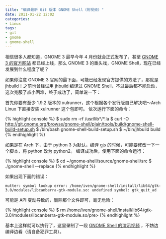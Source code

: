 ```yaml
---
title: "编译最新 Git 版本 GNOME Shell（附视频）"
date: 2011-01-22 12:02
categories:
- Linux
tags:
- git
- gnome
- gnome-shell
---
```


相信很多人都知道，GNOME 3 最早今年 4 月份就会正式发布了，甚至 [GNOME 3
的官方网站](http://gnome3.org/) 都已经上线，那么 GNOME 3 的重头戏，GNOME
Shell，现在已经发展到什么程度了呢？

如果你注意 GNOME 3 官网的最下面，可能已经发现官方提供的方法了，那就是
jhbuild！之前也曾经试用 jhbuild 编译过 GNOME
Shell，不过最后都不能启动，这次克服了点小困难，终于成功了，简单说一下：

首先你要有至少 1.9.2 版本的 xulrunner，这个根据各个发行版自己解决吧～Arch Linux 下直接安装 xulrunner 这个包即可。
依次运行下面的命令：

{% highlight console %}
$ sudo rm -rf /usr/lib*/*.la
$ curl -O http://git.gnome.org/browse/gnome-shell/plain/tools/build/gnome-shell-build-setup.sh
$ /bin/bash gnome-shell-build-setup.sh
$ ~/bin/jhbuild build
{% endhighlight %}

如果是在 Arch 下，由于 python 3 为默认，编译 gjs 的时候，可能要修改一下一个脚本，将 python 改为 python2。
编译成功后，使用下面的命令运行：

{% highlight console %}
$ cd ~/gnome-shell/source/gnome-shell/src
$ ./gnome-shell --replace
{% endhighlight %}

如果出现下面的错误：

    mutter: symbol lookup error: /home/iven/gnome-shell/install/lib64/gtk-3.0/modules/libcanberra-gtk-module.so: undefined symbol: gtk_quit_ad

可能是 API 变动导致的，删除那个文件即可，毫无危险：

{% highlight console %}
$ rm /home/iven/gnome-shell/install/lib64/gtk-3.0/modules/libcanberra-gtk-module.so/pre>
{% endhighlight %}

基本上这样就可以执行了，这里录制了一段 [GNOME Shell
的演示视频](http://www.youtube.com/embed/u86Oi4Bo6LI?rel=0&amp;hd=1)
，不妨边编译边看（请自备犯罪工具）。

